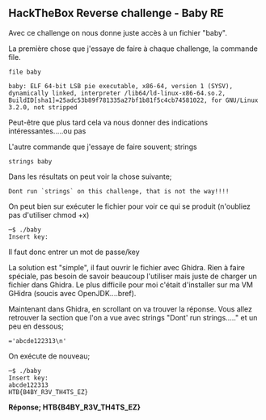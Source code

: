 ## HackTheBox Reverse challenge - Baby RE

Avec ce challenge on nous donne juste accès à un fichier "baby".    

La première chose que j'essaye de faire à chaque challenge, la commande file.
``````
file baby 

baby: ELF 64-bit LSB pie executable, x86-64, version 1 (SYSV), dynamically linked, interpreter /lib64/ld-linux-x86-64.so.2, BuildID[sha1]=25adc53b89f781335a27bf1b81f5c4cb74581022, for GNU/Linux 3.2.0, not stripped
``````

Peut-être que plus tard cela va nous donner des indications intéressantes.....ou pas

L'autre commande que j'essaye de faire souvent; strings 
``````
strings baby
``````  
Dans les résultats on peut voir la chose suivante;     
``````
Dont run `strings` on this challenge, that is not the way!!!!   
``````  
On peut bien sur exécuter le fichier pour voir ce qui se produit (n'oubliez pas d'utiliser chmod +x)

``````
─$ ./baby                
Insert key: 
``````
Il faut donc entrer un mot de passe/key

La solution est "simple", il faut ouvrir le fichier avec Ghidra. Rien à faire spéciale, pas besoin de savoir beaucoup l'utiliser mais juste de charger un fichier dans Ghidra. Le plus difficile pour moi c'était d'installer sur ma VM GHidra (soucis avec OpenJDK....bref).    

Maintenant dans Ghidra, en scrollant on va trouver la réponse. 
Vous allez retrouver la section que l'on a vue avec strings "Dont' run strings....."
et un peu en dessous;   
``````
='abcde122313\n'    
``````
On exécute de nouveau; 
``````
─$ ./baby                
Insert key: 
abcde122313
HTB{B4BY_R3V_TH4TS_EZ}
``````  
**Réponse; HTB{B4BY_R3V_TH4TS_EZ}** 
